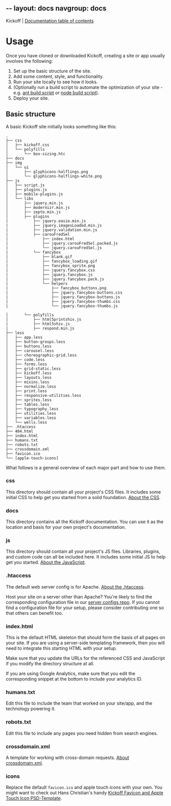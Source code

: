 --
layout: docs
navgroup: docs
---

Kickoff | [Documentation table of contents](readme.md)

# Usage

Once you have cloned or downloaded Kickoff, creating a site or app
usually involves the following:

1. Set up the basic structure of the site.
2. Add some content, style, and functionality.
3. Run your site locally to see how it looks.
4. (Optionally run a build script to automate the optimization of your site -
   e.g. [ant build script](https://github.com/h5bp/ant-build-script) or [node
   build script](https://github.com/h5bp/node-build-script)).
5. Deploy your site.


## Basic structure

A basic Kickoff site initially looks something like this:

```
.
├── css
│   ├── kickoff.css
│   └── polyfills
│       └── box-sizing.htc
├── docs
├── img
│   └── ui
│       ├── glyphicons-halflings.png
│       └── glyphicons-halflings-white.png
├── js
│   ├── script.js
│   ├── plugins.js
│   ├── mobile-plugins.js
│   └── libs
│       ├── jquery.min.js
│       ├── modernizr.min.js
│       ├── zepto.min.js
│       ├── plugins
|           ├── jquery.easie.min.js
|           ├── jquery.imagesLoaded.min.js
|           ├── jquery.validation.min.js
|           ├── carouFredSel
|               ├── index.html
|               ├── jquery.carouFredSel.packed.js
|               └── jquery.carouFredSel.js
|           └── fancybox
|               ├── blank.gif
|               ├── fancybox_loading.gif
|               ├── fancybox_sprite.png
|               ├── jquery.fancybox.css
|               ├── jquery.fancybox.js
|               ├── jquery.fancybox.pack.js
|               └── helpers
|                   ├── fancybox_buttons.png
|                   ├── jquery.fancybox-buttons.css
|                   ├── jquery.fancybox-buttons.js
|                   ├── jquery.fancybox-thumbs.css
|                   └── jquery.fancybox-thumbs.js

│       └── polyfills
|           ├── html5printshiv.js
|           ├── html5shiv.js
|           ├── respond.min.js
├── less
│   ├── app.less
│   ├── button-groups.less
│   ├── buttons.less
│   ├── carousel.less
│   ├── choreographic-grid.less
│   ├── code.less
│   ├── forms.less
│   ├── grid-static.less
│   ├── kickoff.less
│   ├── layouts.less
│   ├── mixins.less
│   ├── normalize.less
│   ├── print.less
│   ├── responsive-utilities.less
│   ├── sprites.less
│   ├── tables.less
│   ├── typography.less
│   ├── utilities.less
│   ├── variables.less
│   └── wells.less
├── .htaccess
├── 404.html
├── index.html
├── humans.txt
├── robots.txt
├── crossdomain.xml
├── favicon.ico
└── [apple-touch-icons]
```

What follows is a general overview of each major part and how to use them.

### css

This directory should contain all your project's CSS files. It includes some
initial CSS to help get you started from a solid foundation. [About the
CSS](css.md).

### docs

This directory contains all the Kickoff documentation. You can use it
as the location and basis for your own project's documentation.

### js

This directory should contain all your project's JS files. Libraries, plugins,
and custom code can all be included here. It includes some initial JS to help
get you started. [About the JavaScript](js.md).

### .htaccess

The default web server config is for Apache. [About the .htaccess](htaccess.md).

Host your site on a server other than Apache? You're likely to find the
corresponding configuration file in our [server configs
repo](https://github.com/h5bp/server-configs). If you cannot find a
configuration file for your setup, please consider contributing one so that
others can benefit too.

### index.html

This is the default HTML skeleton that should form the basis of all pages on
your site. If you are using a server-side templating framework, then you will
need to integrate this starting HTML with your setup.

Make sure that you update the URLs for the referenced CSS and JavaScript if you
modify the directory structure at all.

If you are using Google Analytics, make sure that you edit the corresponding
snippet at the bottom to include your analytics ID.

### humans.txt

Edit this file to include the team that worked on your site/app, and the
technology powering it.

### robots.txt

Edit this file to include any pages you need hidden from search engines.

### crossdomain.xml

A template for working with cross-domain requests. [About
crossdomain.xml](crossdomain.md).

### icons

Replace the default `favicon.ico` and apple touch icons with your own. You
might want to check out Hans Christian's handy [Kickoff Favicon and
Apple Touch Icon
PSD-Template](http://drublic.de/blog/html5-boilerplate-favicons-psd-template/).
